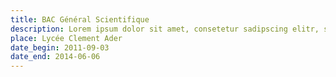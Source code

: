 ```yaml
---
title: BAC Général Scientifique
description: Lorem ipsum dolor sit amet, consetetur sadipscing elitr, sed diam nonumy eirmod tempor invidunt ut
place: Lycée Clement Ader
date_begin: 2011-09-03
date_end: 2014-06-06
---
```

